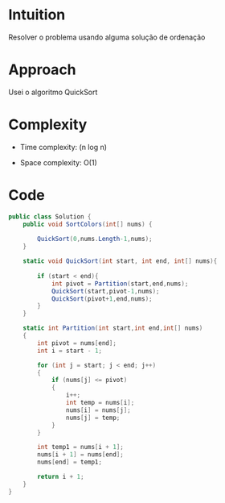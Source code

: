 # Intuition
Resolver o problema usando alguma solução de ordenação

# Approach
Usei o algoritmo QuickSort

# Complexity
- Time complexity: (n log n)

- Space complexity: O(1)

# Code
```csharp []
public class Solution {
    public void SortColors(int[] nums) {
        
        QuickSort(0,nums.Length-1,nums);
    }

    static void QuickSort(int start, int end, int[] nums){
        
        if (start < end){
            int pivot = Partition(start,end,nums);
            QuickSort(start,pivot-1,nums);  
            QuickSort(pivot+1,end,nums); 
        }
    }

    static int Partition(int start,int end,int[] nums)
    {
        int pivot = nums[end]; 
        int i = start - 1; 

        for (int j = start; j < end; j++)
        {
            if (nums[j] <= pivot)
            {
                i++;
                int temp = nums[i];
                nums[i] = nums[j];
                nums[j] = temp;
            }
        }

        int temp1 = nums[i + 1];
        nums[i + 1] = nums[end];
        nums[end] = temp1;

        return i + 1;
    }
}
```
